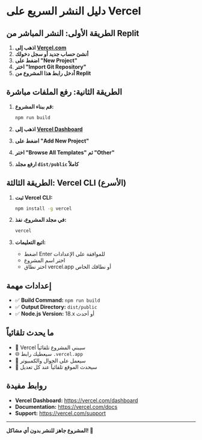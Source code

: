 # دليل النشر السريع على Vercel

## الطريقة الأولى: النشر المباشر من Replit

1. **اذهب إلى [Vercel.com](https://vercel.com)**
2. **أنشئ حساب جديد أو سجل دخولك**
3. **اضغط على "New Project"**
4. **اختر "Import Git Repository"**
5. **أدخل رابط هذا المشروع من Replit**

## الطريقة الثانية: رفع الملفات مباشرة

1. **قم ببناء المشروع:**
   ```bash
   npm run build
   ```

2. **اذهب إلى [Vercel Dashboard](https://vercel.com/dashboard)**

3. **اضغط على "Add New Project"**

4. **اختر "Browse All Templates" ثم "Other"**

5. **ارفع مجلد `dist/public` كاملاً**

## الطريقة الثالثة: Vercel CLI (الأسرع)

1. **ثبت Vercel CLI:**
   ```bash
   npm install -g vercel
   ```

2. **في مجلد المشروع، نفذ:**
   ```bash
   vercel
   ```

3. **اتبع التعليمات:**
   - اضغط Enter للموافقة على الإعدادات
   - اختر اسم المشروع
   - اختر نطاق vercel.app أو نطاقك الخاص

## إعدادات مهمة

- ✅ **Build Command:** `npm run build`
- ✅ **Output Directory:** `dist/public`  
- ✅ **Node.js Version:** 18.x أو أحدث

## ما يحدث تلقائياً

- 🚀 Vercel سيبني المشروع تلقائياً
- 🌐 سيعطيك رابط `.vercel.app`
- 📱 سيعمل على الجوال والكمبيوتر
- 🔄 سيحدث الموقع تلقائياً عند كل تعديل

## روابط مفيدة

- **Vercel Dashboard:** https://vercel.com/dashboard
- **Documentation:** https://vercel.com/docs
- **Support:** https://vercel.com/support

---

**المشروع جاهز للنشر بدون أي مشاكل! 🎉**